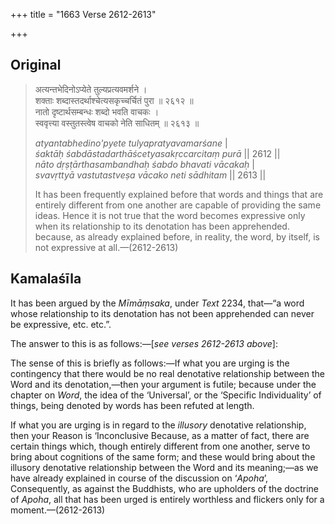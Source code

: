 +++
title = "1663 Verse 2612-2613"

+++
## Original 
>
> अत्यन्तभेदिनोऽप्येते तुल्यप्रत्यवमर्शने ।  
> शक्ताः शब्दास्तदर्थाश्चेत्यसकृच्चर्चितं पुरा ॥ २६१२ ॥  
> नातो दृष्टार्थसम्बन्धः शब्दो भवति वाचकः ।  
> स्ववृत्त्या वस्तुतस्त्वेष वाचको नेति साधितम् ॥ २६१३ ॥ 
>
> *atyantabhedino'pyete tulyapratyavamarśane* \|  
> *śaktāḥ śabdāstadarthāścetyasakṛccarcitaṃ purā* \|\| 2612 \|\|  
> *nāto dṛṣṭārthasambandhaḥ śabdo bhavati vācakaḥ* \|  
> *svavṛttyā vastutastveṣa vācako neti sādhitam* \|\| 2613 \|\| 
>
> It has been frequently explained before that words and things that are entirely different from one another are capable of providing the same ideas. Hence it is not true that the word becomes expressive only when its relationship to its denotation has been apprehended. because, as already explained before, in reality, the word, by itself, is not expressive at all.—(2612-2613)



## Kamalaśīla

It has been argued by the *Mīmāṃsaka*, under *Text* 2234, that—“a word whose relationship to its denotation has not been apprehended can never be expressive, etc. etc.”.

The answer to this is as follows:—[*see verses 2612-2613 above*]:

The sense of this is briefly as follows:—If what you are urging is the contingency that there would be no real denotative relationship between the Word and its denotation,—then your argument is futile; because under the chapter on *Word*, the idea of the ‘Universal’, or the ‘Specific Individuality’ of things, being denoted by words has been refuted at length.

If what you are urging is in regard to the *illusory* denotative relationship, then your Reason is ‘Inconclusive Because, as a matter of fact, there are certain things which, though entirely different from one another, serve to bring about cognitions of the same form; and these would bring about the illusory denotative relationship between the Word and its meaning;—as we have already explained in course of the discussion on ‘*Apoha*’, Consequently, as against the Buddhists, who are upholders of the doctrine of *Apoha*, all that has been urged is entirely worthless and flickers only for a moment.—(2612-2613)



